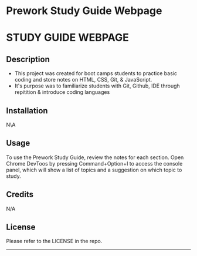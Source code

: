 # Prework Study Guide Webpage

# STUDY GUIDE WEBPAGE

## Description

- This project was created for boot camps students to practice basic coding and store notes on HTML, CSS, Git, & JavaScript.
- It's purpose was to familiarize students with Git, Github, IDE through repitition & introduce coding languages

## Installation

N\A

## Usage

To use the Prework Study Guide, review the notes for each section. Open Chrome DevToos by pressing Command+Option+I to access the console panel, which will show a list of topics and a suggestion on which topic to study.

## Credits

N/A

## License


Please refer to the LICENSE in the repo.

---

